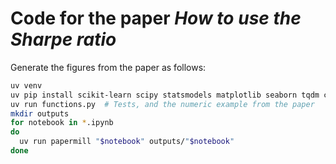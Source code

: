 # Code for the paper *How to use the Sharpe ratio*

Generate the figures from the paper as follows: 

```bash
uv venv
uv pip install scikit-learn scipy statsmodels matplotlib seaborn tqdm cvxpy ray deprecated papermill ipykernel ipywidgets
uv run functions.py  # Tests, and the numeric example from the paper
mkdir outputs
for notebook in *.ipynb
do
  uv run papermill "$notebook" outputs/"$notebook"
done
```
